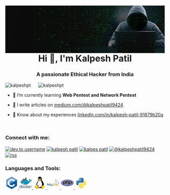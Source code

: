
<img align="right" alt="kalpeshpt" width="1000" height="150" src="https://github.com/Kalpeshpt/Kalpesh_Patil/blob/main/4CD74768C0F79722960FA5035F79697C.jpg"  /> </p>
<h1 align="center">Hi 👋, I'm Kalpesh Patil</h1>
<h3 align="center">A passionate Ethical Hacker from India</h3>
<img align="right" alt="kalpeshpt" width="400" src="https://github.com/Kalpeshpt/Kalpesh_Patil/blob/main/758T.gif"  /> </p>

<p align="left"> <img src="https://komarev.com/ghpvc/?username=kalpeshpt&label=Profile%20views&color=0e75b6&style=flat" alt="kalpeshpt" /> </p>
<p align="right" alt="kalpeshpt" width="400" src="https://github.com/Kalpeshpt/Kalpesh-patil/blob/main/81RG.gif"  /> </p>

- 🌱 I’m currently learning **Web Pentest and Network Pentest**

- 📝 I write articles on [medium.com/@kalpeshpatil9424](medium.com/@kalpeshpatil9424)

- 📄 Know about my experiences [linkedin.com/in/kalpesh-patil-91879b20a](linkedin.com/in/kalpesh-patil-91879b20a)


<!-- BLOG-POST-LIST:START -->
<!-- BLOG-POST-LIST:END -->
<br/>
<h3 align="left">Connect with me:</h3>
<p align="left">
<a href="https://dev.to/dev.to username" target="blank"><img align="center" src="https://raw.githubusercontent.com/rahuldkjain/github-profile-readme-generator/master/src/images/icons/Social/devto.svg" alt="dev.to username" height="30" width="40" /></a>
<a href="https://linkedin.com/in/kalpesh patil" target="blank"><img align="center" src="https://raw.githubusercontent.com/rahuldkjain/github-profile-readme-generator/master/src/images/icons/Social/linked-in-alt.svg" alt="kalpesh patil" height="30" width="40" /></a>
<a href="https://fb.com/kalpes patil" target="blank"><img align="center" src="https://raw.githubusercontent.com/rahuldkjain/github-profile-readme-generator/master/src/images/icons/Social/facebook.svg" alt="kalpes patil" height="30" width="40" /></a>
<a href="https://medium.com/@kalpeshpatil9424" target="blank"><img align="center" src="https://raw.githubusercontent.com/rahuldkjain/github-profile-readme-generator/master/src/images/icons/Social/medium.svg" alt="@kalpeshpatil9424" height="30" width="40" /></a>
<a href="/rss" target="blank"><img align="center" src="https://raw.githubusercontent.com/rahuldkjain/github-profile-readme-generator/master/src/images/icons/Social/rss.svg" alt="rss" height="30" width="40" /></a>
</p>


<h3 align="left">Languages and Tools:</h3>
<p align="left"> <a href="https://www.cprogramming.com/" target="_blank" rel="noreferrer"> <img src="https://raw.githubusercontent.com/devicons/devicon/master/icons/c/c-original.svg" alt="c" width="40" height="40"/> </a> <a href="https://www.docker.com/" target="_blank" rel="noreferrer"> <img src="https://raw.githubusercontent.com/devicons/devicon/master/icons/docker/docker-original-wordmark.svg" alt="docker" width="40" height="40"/> </a> <a href="https://www.linux.org/" target="_blank" rel="noreferrer"> <img src="https://raw.githubusercontent.com/devicons/devicon/master/icons/linux/linux-original.svg" alt="linux" width="40" height="40"/> </a> <a href="https://www.mysql.com/" target="_blank" rel="noreferrer"> <img src="https://raw.githubusercontent.com/devicons/devicon/master/icons/mysql/mysql-original-wordmark.svg" alt="mysql" width="40" height="40"/> </a> <a href="https://www.php.net" target="_blank" rel="noreferrer"> <img src="https://raw.githubusercontent.com/devicons/devicon/master/icons/php/php-original.svg" alt="php" width="40" height="40"/> </a> <a href="https://www.python.org" target="_blank" rel="noreferrer"> <img src="https://raw.githubusercontent.com/devicons/devicon/master/icons/python/python-original.svg" alt="python" width="40" height="40"/> </a> </p>
